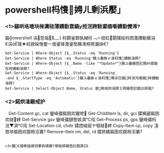 ﻿# powershell杩愯娉ㄦ剰浜嬮」

### <1>鍖哄垎璁块棶瀵硅薄鐨勫睘鎬у拰浣跨敤鍙橀噺鐨勫懡浠?

鍦╬owershell 涓悊瑙$__.} 杩欎釜鍗犱綅绗﹁〃绀虹閬撲紶杩囨潵鐨勬瘡涓€涓璞★紝鐒跺悗鐢ㄧ偣鍙锋潵鍙嶅簲浠栫殑灞炴€?

```
Get-Service | Where-Object {$_.Status -eq 'Running'}
Get-Service | Where Status -eq 'Running'鏌ユ壘姝ｅ湪杩愯鐨勬湇鍔?
Get-Service | Where-Object {$_.Name -like "*Update*"}鏌ユ壘鍚嶅瓧閲屽甫鏇存柊鐨勬湇鍔?
Get-Service | Where-Object {$_.Status -eq 'Running'
-and $_.StartType -eq 'Automatic'}鏌ユ壘姝ｅ湪杩愯骞朵笖鍚姩涓鸿嚜鍚姩鐨勬湇鍔?
Get-Service | Select-Object Name, Status 鍙樉绀烘湇鍔＄殑鍚嶅瓧鍜岀姸鎬?
```

### <2>鍩烘湰鍛戒护

``` ```
Get-Content gc, cat 鑾峰彇鏂囦欢鍐呭
Get-ChildItem ls, dir, gci 鍒楀嚭鏂囦欢鐩綍
Get-Service gsv 鑾峰彇鏈嶅姟淇℃伅
Get-Process ps, gps 鑾峰彇杩涚▼淇℃伅
Set-Location cd, chdir 鍒囨崲宸ヤ綔鐩綍
Copy-Item cp, copy 澶嶅埗鏂囦欢鎴栫洰褰?
Remove-Item rm, del, rd 鍒犻櫎鏂囦欢鎴栫洰褰?
```

<3>蹇€熺郴缁熷仴搴疯皟鏌?璁板綍鍚嶅瓧鍜孭ID
